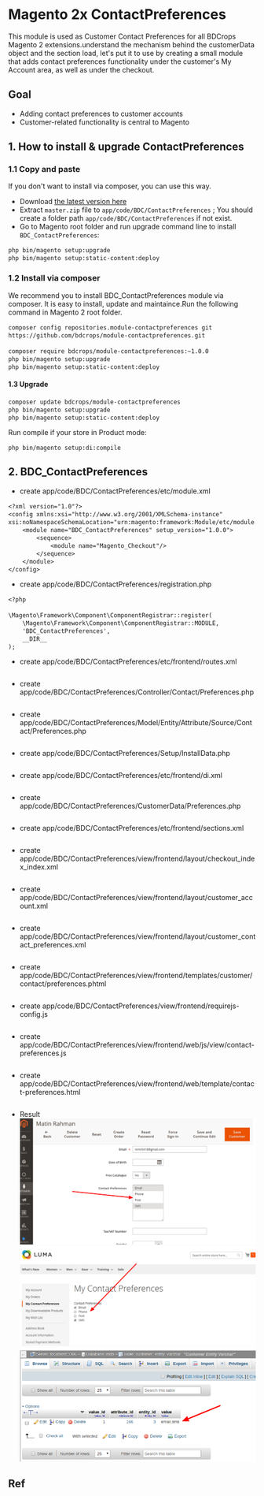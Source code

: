 # Magento 2x ContactPreferences

This module is used as Customer Contact Preferences for all BDCrops Magento 2 extensions.understand the mechanism behind the customerData object and the section load, let's put it to use by creating a small module that adds contact preferences functionality under the customer's My Account area, as well as under the checkout.

## Goal
- Adding contact preferences to customer accounts
- Customer-related functionality is central to Magento



## 1. How to install & upgrade ContactPreferences


### 1.1 Copy and paste

If you don't want to install via composer, you can use this way.

- Download [the latest version here](https://github.com/bdcrops/module-contactpreferences/archive/master.zip)
- Extract `master.zip` file to `app/code/BDC/ContactPreferences` ; You should create a folder path `app/code/BDC/ContactPreferences` if not exist.
- Go to Magento root folder and run upgrade command line to install `BDC_ContactPreferences`:

```
php bin/magento setup:upgrade
php bin/magento setup:static-content:deploy
```


### 1.2 Install via composer

We recommend you to install BDC_ContactPreferences module via composer. It is easy to install, update and maintaince.Run the following command in Magento 2 root folder.

```
composer config repositories.module-contactpreferences git
https://github.com/bdcrops/module-contactpreferences.git

composer require bdcrops/module-contactpreferences:~1.0.0
php bin/magento setup:upgrade
php bin/magento setup:static-content:deploy
```

#### 1.3 Upgrade    

```
composer update bdcrops/module-contactpreferences
php bin/magento setup:upgrade
php bin/magento setup:static-content:deploy
```

Run compile if your store in Product mode:

```
php bin/magento setup:di:compile
```

## 2.  BDC_ContactPreferences

- create app/code/BDC/ContactPreferences/etc/module.xml
```
<?xml version="1.0"?>
<config xmlns:xsi="http://www.w3.org/2001/XMLSchema-instance" xsi:noNamespaceSchemaLocation="urn:magento:framework:Module/etc/module.xsd">
    <module name="BDC_ContactPreferences" setup_version="1.0.0">
        <sequence>
            <module name="Magento_Checkout"/>
        </sequence>
    </module>
</config>
```
- create app/code/BDC/ContactPreferences/registration.php
```
<?php

\Magento\Framework\Component\ComponentRegistrar::register(
    \Magento\Framework\Component\ComponentRegistrar::MODULE,
    'BDC_ContactPreferences',
    __DIR__
);
```
- create app/code/BDC/ContactPreferences/etc/frontend/routes.xml
```
```
- create app/code/BDC/ContactPreferences/Controller/Contact/Preferences.php
```
```
- create app/code/BDC/ContactPreferences/Model/Entity/Attribute/Source/Contact/Preferences.php
```
```
- create app/code/BDC/ContactPreferences/Setup/InstallData.php  
```
```
- create app/code/BDC/ContactPreferences/etc/frontend/di.xml
```
```
- create app/code/BDC/ContactPreferences/CustomerData/Preferences.php
```
```
- create app/code/BDC/ContactPreferences/etc/frontend/sections.xml
```
```
- create app/code/BDC/ContactPreferences/view/frontend/layout/checkout_index_index.xml
```
```
- create app/code/BDC/ContactPreferences/view/frontend/layout/customer_account.xml
```
```
- create app/code/BDC/ContactPreferences/view/frontend/layout/customer_contact_preferences.xml
```
```
- create app/code/BDC/ContactPreferences/view/frontend/templates/customer/contact/preferences.phtml
```
```
- create app/code/BDC/ContactPreferences/view/frontend/requirejs-config.js
```
 ```
- create app/code/BDC/ContactPreferences/view/frontend/web/js/view/contact-preferences.js
```
```
- create app/code/BDC/ContactPreferences/view/frontend/web/template/contact-preferences.html
```
```
- Result
![](docs/ContactPrefAdmin.png)
![](docs/ContactPrefCuAcc.png)
![](docs/db.png)
##  Ref
